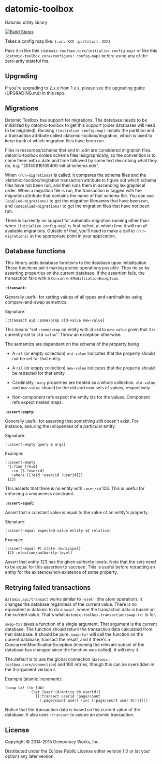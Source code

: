 # datomic-toolbox

Datomic utility library

[![Build Status](https://travis-ci.org/democracyworks/datomic-toolbox.svg)](https://travis-ci.org/democracyworks/datomic-toolbox)

Takes a config map like:
`{:uri XXX :partition :XXX}`

Pass it in like this `(datomic-toolbox.core/initialize config-map)` or
like this `(datomic-toolbox.core/configure! config-map)` before using
any of the zero-arity stateful fns.

## Upgrading

If you're upgrading to 2.x.x from 1.x.x, please see the upgrading
guide (UPGRADING.md) in this repo.

## Migrations

Datomic Toolbox has support for migrations. The database needs to be initialized by datomic-toolbox to get this support (older databases will need to be migrated). Running `(initialize config-map)` installs the partition and a transaction attribute called :datomic-toolbox/migration, which is used to keep track of which migration files have been run.

Files in resources/schema that end in .edn are considered migration files. datomic-toolbox orders schema files lexigraphically, so the convention is to name them with a date and time followed by some text describing what they do, e.g. "20140616105400-initial-schema.edn".

When `(run-migrations)` is called, it compares the schema files and the :datomic-toolbox/migration transaction attribute to figure out which schema files have not been run, and then runs them in ascending lexigraphical order. When a migration file is run, the transaction is tagged with the migration attribute that contains the name of that schema file. You can use `(applied-migrations)` to get the migration filenames that have been run, and `(unapplied-migrations)` to get the migration files that have not been run.

There is currently no support for automatic migration running other than when `(initialize config-map)` is first called, at which time it will run all available migrations. Outside of that, you'll need to make a call to `(run-migrations)` at the appropriate point in your application.

## Database functions

This library adds database functions to the database upon
initialization. These functions aid it making atomic operations
possible. They do so by asserting properties on the current
database. If the assertion fails, the transaction fails with a
`ConcurrentModificationException`.

**`:transact`:**

Generally useful for setting values of all types and cardinalities
using compare-and-swap semantics.

Signature:

```
[:transact eid :some/prop old-value new-value]
```

This means "set `:some/prop` on entity with id `eid` to `new-value`
given that it is currently set to `old-value`". Throw an exception
otherwise.

The semantics are dependent on the schema of the property being

* A `nil` (or empty collection) `old-value` indicates that the
property should not be set for that entity.

* A `nil` (or empty collection) `new-value` indicates that the
property should be retracted for that entity.

* Cardinality `:many` properties are treated as a whole
collection. `old-value` and `new-value` should be the old and new sets
of values, respectively.

* Non-component refs expect the entity ids for the values. Component
refs expect nested maps.

**`:assert-empty`:**

Generally useful for asserting that something *still* doesn't
exist. For instance, assuring the uniqueness of a particular
entity.

Signature:

```
[:assert-empty query & args]
```

Example:

```
[:assert-empty
 '{:find [?eid]
   :in [$ ?userid]
   :where [[?eid :user/id ?userid]]}
 123]
```

This asserts that there is no entity with `:user/id` 123. This is
useful for enforcing a uniqueness constraint.

**`:assert-equal`:**

Assert that a constant value is equal to the value of an entity's
property.

Signature:

```
[:assert-equal expected-value entity-id relation]
```

Example:

```
[:assert-equal #{:state :municipal}
 123 :election/authority-level]
```

Assert that entity 123 has the given authority levels. Note that the
sets need to be equal for this assertion to succeed. This is useful
before retracting an entity for the existence/non-existence of some
property.

## Retrying failed transactions

`datomic.api/transact` works similar to `reset!` (the atom
operation). It changes the database regardless of the current
value. There is no equivalent in datomic to do a `swap!`, where the
transaction data is based on the current value. That's what
`datomic-toolbox.transaction/swap-tx!` is for.

`swap-tx!` takes a function of a single argument. That argument is the
current database. The function should return the transaction data
calculated from that database. It should be pure. `swap-tx!` will call
the function on the current database, transact the result, and if
there's a ConcurrentModificationException (meaning the relevant subset
of the database has changed since the function was called), it will
retry it.

The default is to use the global connection
(`datomic-toolbox.core/connection`) and 100 retries, though this can
be overridden in the 3-argument version.s

Example (atomic increment):

```
(swap-tx! (fn [db]
            (let [user (d/entity db userid)]
              [[:transact userid :page/count
                (:page/count user) (inc (:page/count user 0))]])))
```

Notice that the transaction data is based on the current value of the
database. It also uses `:transact` to assure an atomic transaction.


## License

Copyright © 2014-2015 Democracy Works, Inc.

Distributed under the Eclipse Public License either version 1.0 or (at
your option) any later version.

